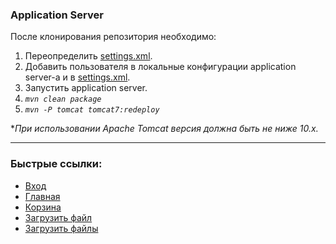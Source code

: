 ### Application Server

После клонирования репозитория необходимо:
1. Переопределить [settings.xml](settings.xml).
2. Добавить пользователя в локальные конфигурации application server-а и в [settings.xml](settings.xml).
3. Запустить application server.
4. _`mvn clean package`_
5. _`mvn -P tomcat tomcat7:redeploy`_

*_При использовании Apache Tomcat версия должна быть не ниже 10.х._
***


### Быстрые ссылки:
- [Вход](http://localhost:8080/application-server/signIn)
- [Главная](http://localhost:8080/application-server/main)
- [Корзина](http://localhost:8080/application-server/main?stage=cart)
- [Загрузить файл](http://localhost:8080/application-server/oneFileUpload)
- [Загрузить файлы](http://localhost:8080/application-server/twoFilesUpload)

